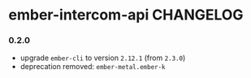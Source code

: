 # ember-intercom-api CHANGELOG

### 0.2.0

- upgrade `ember-cli` to version `2.12.1` (from `2.3.0`) 
- deprecation removed: `ember-metal.ember-k`
